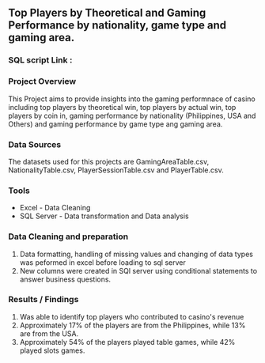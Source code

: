 ## Top Players by Theoretical and Gaming Performance by nationality, game type and gaming area.

### SQL script Link : 

### Project Overview
This Project aims to provide insights into the gaming performnace of casino including top players by theoretical win, top players by actual win, top players by coin in, gaming performance by nationality (Philippines, USA and Others) and gaming performance by game type ang gaming area.

### Data Sources
The datasets used for this projects are GamingAreaTable.csv, NationalityTable.csv, PlayerSessionTable.csv and PlayerTable.csv.

### Tools
- Excel - Data Cleaning
- SQL Server - Data transformation and Data analysis

### Data Cleaning and preparation

1. Data formatting, handling of missing values and changing of data types was peformed in excel before loading to sql server
2. New columns were created in SQl server using conditional statements to answer business questions.

### Results / Findings
1. Was able to identify top players who contributed to casino's revenue
2. Approximately 17% of the players are from the Philippines, while 13% are from the USA.
3. Approximately 54% of the players played table games, while 42% played slots games.
